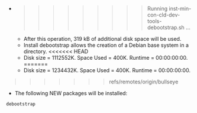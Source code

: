 * >>>>>>>>> Running inst-min-con-cld-dev-tools-debootstrap.sh ...
  * After this operation, 319 kB of additional disk space will be used.
  * Install debootstrap allows the creation of a Debian base system in a directory.
<<<<<<< HEAD
  * Disk size = 1112552K. Space Used = 400K. Runtime = 00:00:00:00.
=======
  * Disk size = 1234432K. Space Used = 400K. Runtime = 00:00:00:00.
>>>>>>> refs/remotes/origin/bullseye
  * The following NEW packages will be installed:
  ```bash
debootstrap
  ```
